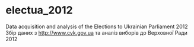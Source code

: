 electua_2012
==========

Data acquisition and analysis of the Elections to Ukrainian Parliament 2012
Збір даних з http://www.cvk.gov.ua та аналіз виборів до Верховної Ради 2012
